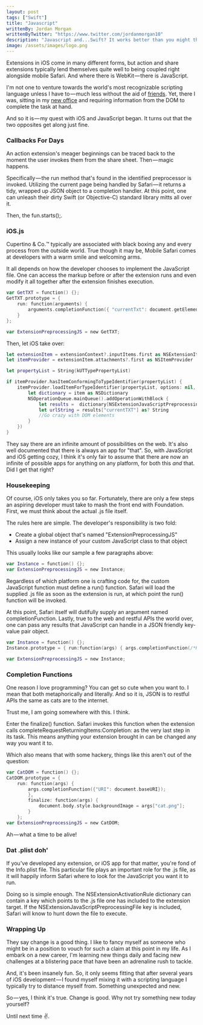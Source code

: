 ```yaml
---
layout: post
tags: ["Swift"]
title: "Javascript"
writtenBy: Jordan Morgan
writtenByTwitter: "https://www.twitter.com/jordanmorgan10"
description: "Javascript and...Swift? It works better than you might think, and for more than just parlor tricks."
image: /assets/images/logo.png
---
```

Extensions in iOS come in many different forms, but action and share extensions typically lend themselves quite well to being coupled right alongside mobile Safari. And where there is WebKit — there is JavaScript.

I'm not one to venture towards the world's most recognizable scripting language unless I have to — much less without the aid of [friends][2]. Yet, there I was, sitting in my [new office][3] and requiring information from the DOM to complete the task at hand.

And so it is — my quest with iOS and JavaScript began. It turns out that the two opposites get along just fine.

### Callbacks For Days

An action extension's meager beginnings can be traced back to the moment the user invokes them from the share sheet. Then — magic happens.

Specifically — the run method that's found in the identified preprocessor is invoked. Utilizing the current page being handled by Safari — it returns a tidy, wrapped up JSON object to a completion handler. At this point, one can unleash their dirty Swift (or Objective-C) standard library mitts all over it.

Then, the fun.starts();.

### iOS.js

Cupertino & Co.™ typically are associated with black boxing any and every process from the outside world. True though it may be, Mobile Safari comes at developers with a warm smile and welcoming arms.

It all depends on how the developer chooses to implement the JavaScript file. One can access the markup before or after the extension runs and even modify it all together after the extension finishes execution.
```swift 
var GetTXT = function() {};  
GetTXT.prototype = {  
    run: function(arguments) {  
        arguments.completionFunction({ "currentTxt": document.getElementById('txt').textContent});  
    }  
};

var ExtensionPreprocessingJS = new GetTXT;
```

Then, let iOS take over:

```swift 
let extensionItem = extensionContext?.inputItems.first as NSExtensionItem  
let itemProvider = extensionItem.attachments?.first as NSItemProvider

let propertyList = String(kUTTypePropertyList)

if itemProvider.hasItemConformingToTypeIdentifier(propertyList) {  
    itemProvider.loadItemForTypeIdentifier(propertyList, options: nil, completionHandler: { (item, error) -> Void in  
        let dictionary = item as NSDictionary  
        NSOperationQueue.mainQueue().addOperationWithBlock {  
            let results =  dictionary[NSExtensionJavaScriptPreprocessingResultsKey] as NSDictionary  
            let urlString = results["currentTXT"] as? String  
            //Go crazy with DOM elements  
        }  
    })  
}
```

They say there are an infinite amount of possibilities on the web. It's also well documented that there is always an app for "that". So, with JavaScript and iOS getting cozy, I think it's only fair to assume that there are now an infinite of possible apps for anything on any platform, for both this _and_ that. Did I get that right?

### Housekeeping

Of course, iOS only takes you so far. Fortunately, there are only a few steps an aspiring developer must take to mash the front end with Foundation. First, we must think about the actual .js file itself.

The rules here are simple. The developer's responsibility is two fold:

* Create a global object that's named "ExtensionPreprocessingJS"
* Assign a new instance of your custom JavaScript class to that object

This usually looks like our sample a few paragraphs above:
```swift  
var Instance = function() {};  
var ExtensionPreprocessingJS = new Instance;
```

Regardless of which platform one is crafting code for, the custom JavaScript function must define a run() function. Safari will load the supplied .js file as soon as the extension is run, at which point the run() function will be invoked.

At this point, Safari itself will dutifully supply an argument named completionFunction. Lastly, true to the web and restful APIs the world over, one can pass any results that JavaScript can handle in a JSON friendly key-value pair object.

```swift  
var Instance = function() {};  
Instance.prototype = { run:function(args) { args.completionFunction(/*Key-Vals go here*/); }

var ExtensionPreprocessingJS = new Instance;
```

### Completion Functions

One reason I love programming? You can get so cute when you want to. I mean that both metaphorically and literally. And so it is, JSON is to restful APIs the same as cats are to the internet.

Trust me, I am going somewhere with this. I think.

Enter the finalize() function. Safari invokes this function when the extension calls completeRequestReturningItems:Completion: as the very last step in its task. This means anything your extension brought in can be changed any way you want it to.

Which also means that with some hackery, things like this aren't out of the question:

```swift 
var CatDOM = function() {};  
CatDOM.prototype = {  
    run: function(args) {  
        args.completionFunction({"URI": document.baseURI});  
        },  
        finalize: function(args) {  
            document.body.style.backgroundImage = args["cat.png"];  
        }  
    };
var ExtensionPreprocessingJS = new CatDOM;
```

Ah — what a time to be alive!

### Dat .plist doh'

If you've developed any extension, or iOS app for that matter, you're fond of the Info.plist file. This particular file plays an important role for the .js file, as it will happily inform Safari where to look for the JavaScript you want it to run.

Doing so is simple enough. The NSExtensionActivationRule dictionary can contain a key which points to the .js file one has included to the extension target. If the NSExtensionJavaScriptPreprocessingFile key is included, Safari will know to hunt down the file to execute.

### Wrapping Up

They say change is a good thing. I like to fancy myself as someone who might be in a position to vouch for such a claim at this point in my life. As I embark on a new career, I'm learning new things daily and facing new challenges at a blistering pace that have been an adrenaline rush to tackle.

And, it's been insanely fun. So, it only seems fitting that after several years of iOS development — I found myself mixing it with a scripting language I typically try to distance myself from. Something unexpected and new.

So — yes, I think it's true. Change is good. Why not try something new today yourself?

Until next time ✌️.

[1]: http://www.producthunt.com/tech/buffer-for-ios-v5-0
[2]: https://jquery.com
[3]: https://instagram.com/p/8VbqsrKhZw/?taken-by=lookitsjordanmorgan
